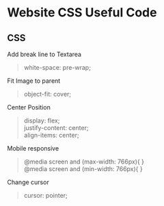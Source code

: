 # Website CSS Useful Code

CSS
---
Add break line to Textarea
> white-space: pre-wrap;

Fit Image to parent
> object-fit: cover;

Center Position
> display: flex;  
> justify-content: center;  
> align-items: center;  

Mobile responsive
> @media screen and (max-width: 766px){ }  
> @media screen and (min-width: 766px){ }

Change cursor

> cursor: pointer;
